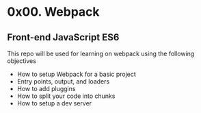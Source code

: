 <h1>0x00. Webpack</h1>
<h2>Front-end JavaScript ES6</h2>
<p>This repo will be used for learning on webpack using the following objectives</p>
<ul>
  <li>How to setup Webpack for a basic project</li>
  <li>Entry points, output, and loaders</li>
  <li>How to add pluggins</li>
  <li>How to split your code into chunks</li>
  <li>How to setup a dev server</li>
</ul>
